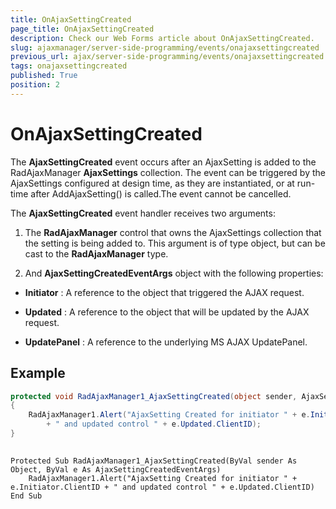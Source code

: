 ```yaml
---
title: OnAjaxSettingCreated
page_title: OnAjaxSettingCreated
description: Check our Web Forms article about OnAjaxSettingCreated.
slug: ajaxmanager/server-side-programming/events/onajaxsettingcreated
previous_url: ajax/server-side-programming/events/onajaxsettingcreated
tags: onajaxsettingcreated
published: True
position: 2
---
```


# OnAjaxSettingCreated



The **AjaxSettingCreated** event occurs after an AjaxSetting is
added to the RadAjaxManager **AjaxSettings** collection. The event
can be triggered by the AjaxSettings configured at design time, as they are
instantiated, or at run-time after AddAjaxSetting() is called.The
event cannot be cancelled.

The **AjaxSettingCreated** event handler receives two
arguments:

1. The **RadAjaxManager** control that owns the AjaxSettings collection that the setting is being added to. This argument is of type object, but can be cast to the **RadAjaxManager** type.

2. And **AjaxSettingCreatedEventArgs** object with the following properties:

* **Initiator** : A reference to the object that triggered the AJAX request.

* **Updated** : A reference to the object that will be updated by the AJAX request.

* **UpdatePanel** : A reference to the underlying MS AJAX UpdatePanel.

## Example



````C#
protected void RadAjaxManager1_AjaxSettingCreated(object sender, AjaxSettingCreatedEventArgs e)
{
	RadAjaxManager1.Alert("AjaxSetting Created for initiator " + e.Initiator.ClientID 
	    + " and updated control " + e.Updated.ClientID);
}  
				
````
````VB
Protected Sub RadAjaxManager1_AjaxSettingCreated(ByVal sender As Object, ByVal e As AjaxSettingCreatedEventArgs)
	RadAjaxManager1.Alert("AjaxSetting Created for initiator " + e.Initiator.ClientID + " and updated control " + e.Updated.ClientID)
End Sub
	
````

